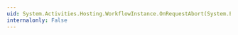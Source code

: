 ```yaml
---
uid: System.Activities.Hosting.WorkflowInstance.OnRequestAbort(System.Exception)
internalonly: False
---
```

